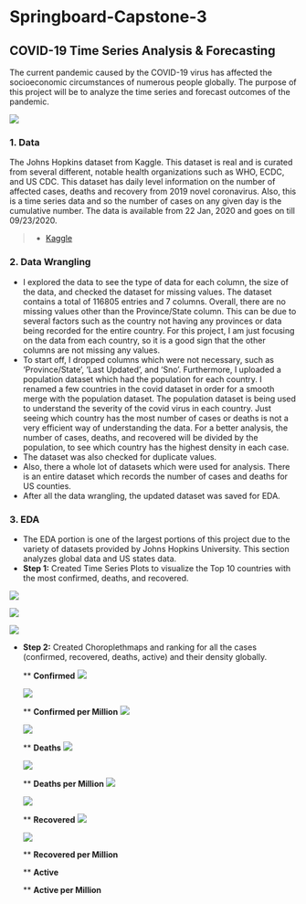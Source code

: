 # Springboard-Capstone-3
## **COVID-19 Time Series Analysis & Forecasting**

The current pandemic caused by the COVID-19 virus has affected the socioeconomic circumstances of numerous people globally. The purpose of this project will be to analyze the time series and forecast outcomes of the pandemic.

![](Capstone%203%20(Modeling)/Geographical%20Scatterplot.PNG)

### **1. Data**

The Johns Hopkins dataset from Kaggle. This dataset is real and is curated from several different, notable health organizations such as WHO, ECDC, and US CDC. This dataset has daily level information on the number of affected cases, deaths and recovery from 2019 novel coronavirus. Also, this is a time series data and so the number of cases on any given day is the cumulative number. The data is available from 22 Jan, 2020 and goes on till 09/23/2020.

> * [Kaggle](https://www.kaggle.com/sudalairajkumar/novel-corona-virus-2019-dataset)

### **2. Data Wrangling**

* I explored the data to see the type of data for each column, the size of the data, and checked the dataset for missing values. The dataset contains a total of 116805 entries and 7 columns. Overall, there are no missing values other than the Province/State column. This can be due to several factors such as the country not having any provinces or data being recorded for the entire country. For this project, I am just focusing on the data from each country, so it is a good sign that the other columns are not missing any values.
* To start off, I dropped columns which were not necessary, such as ‘Province/State’, ‘Last Updated’, and ‘Sno’. Furthermore, I uploaded a population dataset which had the population for each country. I renamed a few countries in the covid dataset in order for a smooth merge with the population dataset. The population dataset is being used to understand the severity of the covid virus in each country. Just seeing which country has the most number of cases or deaths is not a very efficient way of understanding the data. For a better analysis, the number of cases, deaths, and recovered will be divided by the population, to see which country has the highest density in each case.
* The dataset was also checked for duplicate values.
* Also, there a whole lot of datasets which were used for analysis. There is an entire dataset which records the number of cases and deaths for US counties. 
* After all the data wrangling, the updated dataset was saved for EDA.

### **3. EDA**

* The EDA portion is one of the largest portions of this project due to the variety of datasets provided by Johns Hopkins University. This section analyzes global data and US states data.
* **Step 1:** Created Time Series Plots to visualize the Top 10 countries with the most confirmed, deaths, and recovered.

![](Capstone%203%20(EDA)/Time%20Series%20of%20Top%2010%20Confirmed.PNG)

![](Capstone%203%20(EDA)/Time%20Series%20of%20Top%2010%20Deaths.PNG)

![](Capstone%203%20(EDA)/Time%20Series%20of%20Top%2010%20Recovered.PNG)

* **Step 2:**  Created Choroplethmaps and ranking for all the cases (confirmed, recovered, deaths, active) and their density globally.

  ** **Confirmed**
  ![](Capstone%203%20(EDA)/Choropleth%20map%20of%20confirmed.PNG)

  ![](Capstone%203%20(EDA)/Rank%20map%20of%20confirmed.PNG)
  
  ** **Confirmed per Million**
  ![](Capstone%203%20(EDA)/Choropleth%20map%20of%20confirmed%20per%20million.PNG)
  
  ![](Capstone%203%20(EDA)/Rank%20map%20of%20confirmed%20per%20million.PNG)
  
  ** **Deaths**
  ![](Capstone%203%20(EDA)/Choropleth%20map%20of%20deaths.PNG)
  
  ![](Capstone%203%20(EDA)/Rank%20map%20of%20deaths.PNG)
  
  ** **Deaths per Million**
  ![](Capstone%203%20(EDA)/Choropleth%20map%20of%20deaths%20per%20million.PNG)
  
  ![](Capstone%203%20(EDA)/Rank%20map%20of%20deaths%20per%20million.PNG)
  
  ** **Recovered**
  ![](Capstone%203%20(EDA)/Choropleth%20map%20of%20recovered.PNG)
  
  ![](Capstone%203%20(EDA)/Rank%20map%20of%20recovered.PNG)
  
  ** **Recovered per Million**
  
  ** **Active**
  
  ** **Active per Million**
